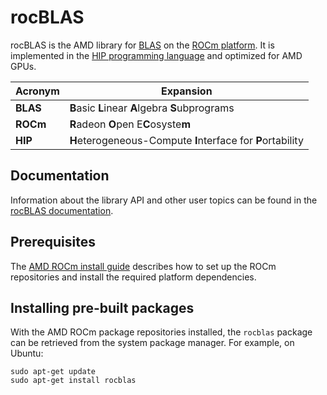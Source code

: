 # rocBLAS
rocBLAS is the AMD library for [BLAS][1] on the [ROCm platform][2]. It is
implemented in the [HIP programming language][3] and optimized for AMD GPUs.

|Acronym      | Expansion                                                   |
|-------------|-------------------------------------------------------------|
|**BLAS**     | **B**asic **L**inear **A**lgebra **S**ubprograms            |
|**ROCm**     | **R**adeon **O**pen E**C**osyste**m**                       |
|**HIP**      | **H**eterogeneous-Compute **I**nterface for **P**ortability |

## Documentation
Information about the library API and other user topics can be found in the
[rocBLAS documentation][4].

## Prerequisites
The [AMD ROCm install guide][5] describes how to set up the ROCm repositories
and install the required platform dependencies.

## Installing pre-built packages
With the AMD ROCm package repositories installed, the `rocblas` package can be
retrieved from the system package manager. For example, on Ubuntu:

    sudo apt-get update
    sudo apt-get install rocblas

[1]: https://www.netlib.org/blas/
[2]: https://rocmdocs.amd.com/en/latest/
[3]: https://github.com/ROCm-Developer-Tools/HIP
[4]: https://rocblas.readthedocs.io/en/latest/
[5]: https://rocmdocs.amd.com/en/latest/Installation_Guide/Installation-Guide.html
